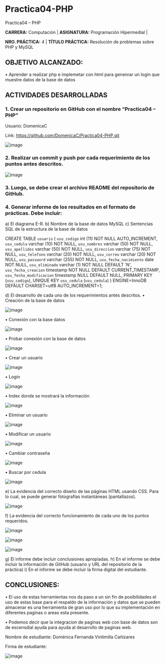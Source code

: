 # Practica04-PHP
Practica04 – PHP


**CARRERA:** Computación |	**ASIGNATURA:**  Programación Hipermedial |

**NRO. PRÁCTICA:**	4	| **TÍTULO PRÁCTICA:** Resolución de problemas sobre PHP y MySQL


## OBJETIVO ALCANZADO:
•	Aprender a realizar php e implemetar con html para genenrar un login que muestre datos de la base de datos


## ACTIVIDADES DESARROLLADAS


### 1.	Crear un repositorio en GitHub con el nombre “Practica04 – PHP” 

Usuario: DomenicaC

Link: https://github.com/DomenicaC/Practica04-PHP.git

![image](https://user-images.githubusercontent.com/49033368/100573153-295ebf80-32a5-11eb-9258-5395246428e3.png)
 
### 2.	Realizar un commit y push por cada requerimiento de los puntos antes descritos.  

![image](https://user-images.githubusercontent.com/49033368/100573360-9eca9000-32a5-11eb-994e-eb023aafc012.png)

### 3.	Luego, se debe crear el archivo README del repositorio de GitHub.


### 4.	Generar informe de los resultados en el formato de prácticas. Debe incluir:
a)	El diagrama E-R.
b)	Nombre de la base de datos
MySQL
c)	Sentencias SQL de la estructura de la base de datos 

CREATE TABLE `usuario` ( 
`usu_codigo` int (11) NOT NULL AUTO_INCREMENT, 
`usu_cedula` varchar (10) NOT NULL, 
`usu_nombres` varchar (50) NOT NULL, 
`usu_apellidos` varchar (50) NOT NULL, 
`usu_direccion` varchar (75) NOT NULL, 
`usu_telefono` varchar (20) NOT NULL, 
`usu_correo` varchar (20) NOT NULL, 
`usu_password` varchar (255) NOT NULL, 
`usu_fecha_nacimiento` date NOT NULL, 
`usu_eliminado` varchar (1) NOT NULL DEFAULT 'N', 
`usu_fecha_creacion` timestamp NOT NULL DEFAULT CURRENT_TIMESTAMP, `usu_fecha_modificacion` timestamp NULL DEFAULT NULL, 
PRIMARY KEY (`usu_codigo`), 
UNIQUE KEY `usu_cedula` (`usu_cedula`)
 ) ENGINE=InnoDB DEFAULT CHARSET=utf8 AUTO_INCREMENT=1;
 
d)	El desarrollo de cada uno de los requerimientos antes descritos. 
•	Creación de la base de datos
 
 ![image](https://user-images.githubusercontent.com/49033368/100573401-b43fba00-32a5-11eb-9424-f286c372d5f2.png)

•	Conexión con la base datos
 
 ![image](https://user-images.githubusercontent.com/49033368/100573409-ba359b00-32a5-11eb-95a5-ef682acd5ab0.png)

•	Probar conexión con la base de datos
 
 ![image](https://user-images.githubusercontent.com/49033368/100573437-c7eb2080-32a5-11eb-93e6-33a33ac3d938.png)

•	Crear un usuario
 
 ![image](https://user-images.githubusercontent.com/49033368/100573453-d5080f80-32a5-11eb-94d3-d3e5d128a413.png)

•	Login

![image](https://user-images.githubusercontent.com/49033368/100573468-dd604a80-32a5-11eb-8272-53761ee879e4.png)
  

•	Index donde se mostrará la información
 
 ![image](https://user-images.githubusercontent.com/49033368/100573479-e6e9b280-32a5-11eb-9671-f908fdb470b8.png)

•	Eliminar un usuario
 
 ![image](https://user-images.githubusercontent.com/49033368/100573490-ecdf9380-32a5-11eb-87bf-d476c0000127.png)

•	Modificar un usuario
 
 ![image](https://user-images.githubusercontent.com/49033368/100573503-f23cde00-32a5-11eb-83ac-aeb3d492219c.png)

•	Cambiar contraseña
 
 ![image](https://user-images.githubusercontent.com/49033368/100573515-f832bf00-32a5-11eb-94aa-10a12711fe70.png)

•	Buscar por cedula

![image](https://user-images.githubusercontent.com/49033368/100573541-08e33500-32a6-11eb-8d16-5cb817fa2725.png)

e)	La evidencia del correcto diseño de las páginas HTML usando CSS. Para lo cual, se puede generar fotografías instantáneas (pantallazos). 

![image](https://user-images.githubusercontent.com/49033368/100573557-14cef700-32a6-11eb-8e95-013433edf4be.png)
  
f)	La evidencia del correcto funcionamiento de cada uno de los puntos requeridos. 
 
 ![image](https://user-images.githubusercontent.com/49033368/100573573-21534f80-32a6-11eb-9595-2d0a8c45278b.png)
 
 ![image](https://user-images.githubusercontent.com/49033368/100573749-8444e680-32a6-11eb-8352-e3cfbae88675.png)
 
 ![image](https://user-images.githubusercontent.com/49033368/100574102-41cfd980-32a7-11eb-9f96-57ee0da94f8a.png)

g)	El informe debe incluir conclusiones apropiadas. 
h)	En el informe se debe incluir la información de GitHub (usuario y URL del repositorio de la práctica) 
i)	En el informe se debe incluir la firma digital del estudiante.

## CONCLUSIONES:

•	El uso de estas herramientas nos da paso a un sin fin de posibilidades el uso de estas base para el respaldo de la información y datos que se pueden almacenar es una herramienta de gran uso por lo que su implementación en diferentes paginas o areas esta presente.

•	Podemos decir que la integracion  de paginas web con base de datos son de escensdial ayuda para ayuda al desarrollo de paginas web.

Nombre de estudiante: Doménica Fernanda Vintimilla Cañizares

Firma de estudiante: 

![image](https://user-images.githubusercontent.com/49033368/100573603-303a0200-32a6-11eb-9919-6a98d9238e33.png)

